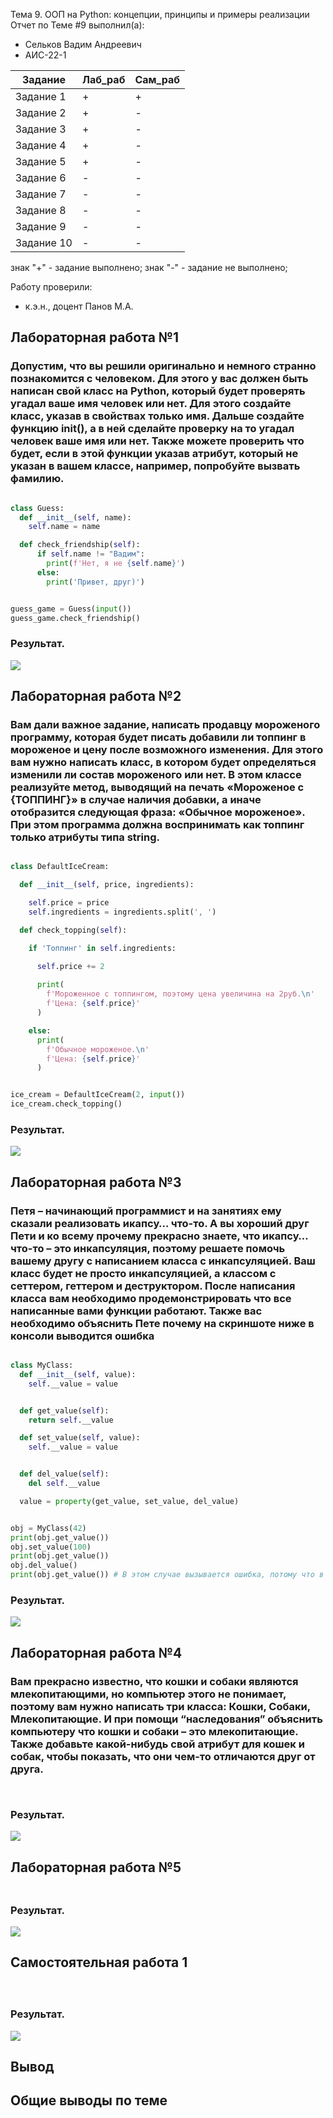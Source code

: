 Тема 9. ООП на Python: концепции, принципы и примеры реализации
Отчет по Теме #9 выполнил(а):
- Сельков Вадим Андреевич
- АИС-22-1

| Задание | Лаб_раб | Сам_раб |
| ------ | ------ | ------ |
| Задание 1 | + | + |
| Задание 2 | + | - |
| Задание 3 | + | - |
| Задание 4 | + | - |
| Задание 5 | + | - |
| Задание 6 | - | - |
| Задание 7 | - | - |
| Задание 8 | - | - |
| Задание 9 | - | - |
| Задание 10 | - | - |

знак "+" - задание выполнено; знак "-" - задание не выполнено;

Работу проверили:
- к.э.н., доцент Панов М.А.

## Лабораторная работа №1
### Допустим, что вы решили оригинально и немного странно познакомится с человеком. Для этого у вас должен быть написан свой класс на Python, который будет проверять угадал ваше имя человек или нет. Для этого создайте класс, указав в свойствах только имя. Дальше создайте функцию __init__(), а в ней сделайте проверку на то угадал человек ваше имя или нет. Также можете проверить что будет, если в этой функции указав атрибут, который не указан в вашем классе, например, попробуйте вызвать фамилию.

```python

class Guess:
  def __init__(self, name):
    self.name = name 

  def check_friendship(self):
      if self.name != "Вадим":
        print(f'Нет, я не {self.name}')
      else:
        print('Привет, друг)')


guess_game = Guess(input())
guess_game.check_friendship()


```
### Результат.
![](pic/9.1.png)

## Лабораторная работа №2
### Вам дали важное задание, написать продавцу мороженого программу, которая будет писать добавили ли топпинг в мороженое и цену после возможного изменения. Для этого вам нужно написать класс, в котором будет определяться изменили ли состав мороженого или нет. В этом классе реализуйте метод, выводящий на печать «Мороженое с {ТОППИНГ}» в случае наличия добавки, а иначе отобразится следующая фраза: «Обычное мороженое». При этом программа должна воспринимать как топпинг только атрибуты типа string.

```python

class DefaultIceCream:

  def __init__(self, price, ingredients):

    self.price = price
    self.ingredients = ingredients.split(', ')

  def check_topping(self):

    if 'Топпинг' in self.ingredients:

      self.price += 2
      
      print(
        f'Мороженное с топпингом, поэтому цена увеличина на 2руб.\n'
        f'Цена: {self.price}'
      )

    else:
      print(
        f'Обычное мороженое.\n'
        f'Цена: {self.price}'
      )


ice_cream = DefaultIceCream(2, input())
ice_cream.check_topping()

```
### Результат.
![](pic/9.2.png)

## Лабораторная работа №3
### Петя – начинающий программист и на занятиях ему сказали реализовать икапсу… что-то. А вы хороший друг Пети и ко всему прочему прекрасно знаете, что икапсу…что-то – это инкапсуляция, поэтому решаете помочь вашему другу с написанием класса с инкапсуляцией. Ваш класс будет не просто инкапсуляцией, а классом с сеттером, геттером и деструктором. После написания класса вам необходимо продемонстрировать что все написанные вами функции работают. Также вас необходимо объяснить Пете почему на скриншоте ниже в консоли выводится ошибка

```python

class MyClass:
  def __init__(self, value):
    self.__value = value 


  def get_value(self):
    return self.__value  

  def set_value(self, value):
    self.__value = value


  def del_value(self):
    del self.__value

  value = property(get_value, set_value, del_value)


obj = MyClass(42)
print(obj.get_value())
obj.set_value(100)
print(obj.get_value())
obj.del_value()
print(obj.get_value()) # В этом случае вызывается ошибка, потому что в предыдущем шаге мы удалили объект и нечего показывать 


```
### Результат.
![](pic/9.3.png)

## Лабораторная работа №4
### Вам прекрасно известно, что кошки и собаки являются млекопитающими, но компьютер этого не понимает, поэтому вам нужно написать три класса: Кошки, Собаки, Млекопитающие. И при помощи “наследования” объяснить компьютеру что кошки и собаки – это млекопитающие. Также добавьте какой-нибудь свой атрибут для кошек и собак, чтобы показать, что они чем-то отличаются друг от друга.

```python



```
### Результат.
![](pic/9.4.png)

## Лабораторная работа №5
### 

```python

```
### Результат.
![](pic/9.5.png)

## Самостоятельная работа 1
### 

```python



```

### Результат.

![](pic/9.11.png)

## Вывод


## Общие выводы по теме


